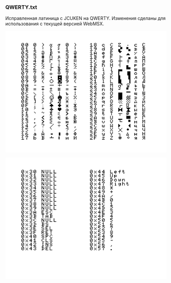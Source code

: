 
### QWERTY.txt
Исправленная латиница с JCUKEN на QWERTY. Изменения сделаны для использования с текущей версией WebMSX.

![Таблица, часть 1](QWERTY_1.png)

![Таблица, часть 2](QWERTY_2.png)
